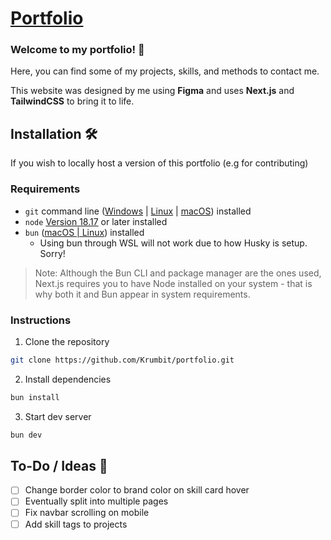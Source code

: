# [Portfolio](https://krumb.it/)

### Welcome to my portfolio! 👋

Here, you can find some of my projects, skills, and methods to contact me.

This website was designed by me using **Figma** and uses **Next.js** and **TailwindCSS** to bring it to life.

## Installation 🛠️
If you wish to locally host a version of this portfolio (e.g for contributing)
### Requirements
* `git` command line ([Windows](https://git-scm.com/download/win) | [Linux](https://git-scm.com/download/linux) | [macOS](https://git-scm.com/download/mac)) installed
* `node` [Version 18.17](https://nodejs.org/en) or later installed
* `bun` ([macOS | Linux](https://bun.sh/docs/installation)) installed
  * Using bun through WSL will not work due to how Husky is setup. Sorry!

> Note: Although the Bun CLI and package manager are the ones used, Next.js requires you to have Node installed on your system - that is why both it and Bun appear in system requirements.
### Instructions
1. Clone the repository
```sh
git clone https://github.com/Krumbit/portfolio.git
```
2. Install dependencies
```sh
bun install
```
3. Start dev server
```sh
bun dev
```

## To-Do / Ideas 📝
- [ ] Change border color to brand color on skill card hover
- [ ] Eventually split into multiple pages
- [ ] Fix navbar scrolling on mobile
- [ ] Add skill tags to projects